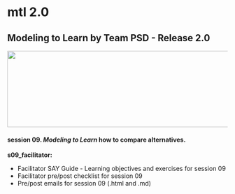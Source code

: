 # mtl 2.0
## Modeling to Learn by Team PSD - Release 2.0

<img src = "https://github.com/markdownrefactor/teampsd/blob/teampsd_style/mtl_logo/mtl_testdontguess_sm.png"
     height = "175" width = "650">  
     
#### session 09. *Modeling to Learn* how to **compare alternatives**.

**s09_facilitator:**  
  + Facilitator SAY Guide - Learning objectives and exercises for session 09
  + Facilitator pre/post checklist for session 09
  + Pre/post emails for session 09 (.html and .md)
